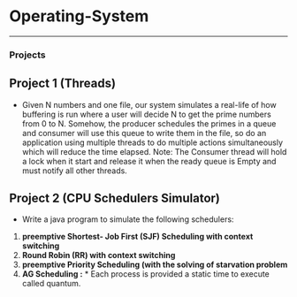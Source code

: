
# Operating-System


***************************************************************************************************
### Projects
  ## Project 1 (Threads)
  * Given N numbers and one file, our system simulates a real-life of how 
  buffering is run where a user will decide N to get the prime numbers from
  0 to N. Somehow, the producer schedules the primes in a queue and 
  consumer will use this queue to write them in the file, so do an 
  application using multiple threads to do multiple actions simultaneously 
  which will reduce the time elapsed.
  Note: The Consumer thread will hold a lock when it start and release it when the 
  ready queue is Empty and must notify all other threads.
  
  ## Project 2 (CPU Schedulers Simulator)
   * Write a java program to simulate the following schedulers:
   1. **preemptive Shortest- Job First (SJF) Scheduling with context switching**
   2. **Round Robin (RR) with context switching**
   3. **preemptive Priority Scheduling (with the solving of starvation problem**
   4. **AG Scheduling :**
          * Each process is provided a static time to execute called quantum.
